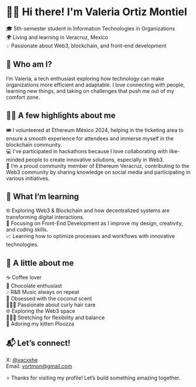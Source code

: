 # 👋🏽 Hi there! I'm Valeria Ortiz Montiel  

🎓 5th-semester student in Information Technologies in Organizations  
🌍 Living and learning in Veracruz, Mexico  
💡 Passionate about Web3, blockchain, and front-end development  

## 🚀 Who am I?  

I’m Valeria, a tech enthusiast exploring how technology can make organizations more efficient and adaptable. I love connecting with people, learning new things, and taking on challenges that push me out of my comfort zone.  

## 👸🏽 A few highlights about me  

🎟 I volunteered at Ethereum México 2024, helping in the ticketing area to ensure a smooth experience for attendees and immerse myself in the blockchain community.  
💻 I’ve participated in hackathons because I love collaborating with like-minded people to create innovative solutions, especially in Web3.  
🦈 I’m a proud community member of Ethereum Veracruz, contributing to the Web3 community by sharing knowledge on social media and participating in various initiatives.  

## 🧠 What I’m learning  

🌐 Exploring Web3 & Blockchain and how decentralized systems are transforming digital interactions.  
🎨 Focusing on Front-End Development as I improve my design, creativity, and coding skills.  
📈 Learning how to optimize processes and workflows with innovative technologies.  

## 🦌 A little about me  

☕ Coffee lover  
🍫 Chocolate enthusiast  
🎶 R&B Music always on repeat  
🥥 Obsessed with the coconut scent  
👩🏽‍🦱 Passionate about curly hair care  
🌐 Exploring the Web3 space  
🤸🏽‍♀️ Stretching for flexibility and balance  
🐾 Adoring my kitten Ploozza  

## 📬 Let’s connect!  

X: [@vacxxhe](https://twitter.com/vaccxhe)  
Email: [vortmon@gmail.com](mailto:vortmon@gmail.com)  

⭐️ Thanks for visiting my profile! Let’s build something amazing together.  

